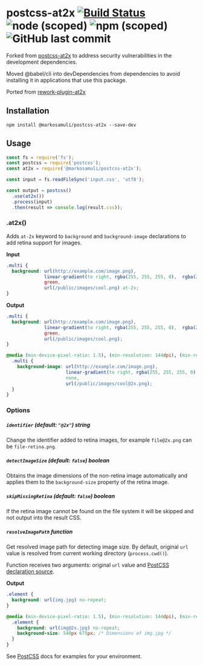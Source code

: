 # postcss-at2x [![Build Status](https://travis-ci.org/markosamuli/postcss-at2x.svg)](https://travis-ci.org/markosamuli/postcss-at2x) ![node (scoped)](https://img.shields.io/node/v/@markosamuli/postcss-at2x.svg) ![npm (scoped)](https://img.shields.io/npm/v/@markosamuli/postcss-at2x.svg) ![GitHub last commit](https://img.shields.io/github/last-commit/markosamuli/postcss-at2x.svg)

Forked from [postcss-at2x](https://github.com/simonsmith/postcss-at2x) to
address security vulnerabilities in the development dependencies.

Moved @babel/cli into devDependencies from dependencies to avoid installing it
in applications that use this package.

Ported from [rework-plugin-at2x](https://github.com/reworkcss/rework-plugin-at2x)

## Installation

```console
npm install @markosamuli/postcss-at2x --save-dev
```

## Usage

```js
const fs = require('fs');
const postcss = require('postcss');
const at2x = require('@markosamuli/postcss-at2x');

const input = fs.readFileSync('input.css', 'utf8');

const output = postcss()
  .use(at2x())
  .process(input)
  .then(result => console.log(result.css));
```

### .at2x()

Adds `at-2x` keyword to `background` and `background-image` declarations to add retina support for images.

**Input**

```css
.multi {
  background: url(http://example.com/image.png),
              linear-gradient(to right, rgba(255, 255, 255, 0),  rgba(255, 255, 255, 1)),
              green,
              url(/public/images/cool.png) at-2x;
}
```

**Output**

```css
.multi {
  background: url(http://example.com/image.png),
              linear-gradient(to right, rgba(255, 255, 255, 0),  rgba(255, 255, 255, 1)),
              green,
              url(/public/images/cool.png);
}

@media (min-device-pixel-ratio: 1.5), (min-resolution: 144dpi), (min-resolution: 1.5dppx) {
  .multi {
    background-image: url(http://example.com/image.png), 
                      linear-gradient(to right, rgba(255, 255, 255, 0),  rgba(255, 255, 255, 1)), 
                      none,
                      url(/public/images/cool@2x.png);
  }
}
```

### Options

##### `identifier` (default: `"@2x"`) _string_

Change the identifier added to retina images, for example `file@2x.png` can be `file-retina.png`.

##### `detectImageSize` (default: `false`) _boolean_

Obtains the image dimensions of the non-retina image automatically and applies them to the
`background-size` property of the retina image.

##### `skipMissingRetina` (default: `false`) _boolean_

If the retina image cannot be found on the file system it will be skipped and
not output into the result CSS.

##### `resolveImagePath` _function_

Get resolved image path for detecting image size. By default, original `url` value is resolved from current working directory (`process.cwd()`).

Function receives two arguments: original `url` value and [PostCSS declaration source](http://api.postcss.org/Declaration.html#source).

**Output**

```css
.element {
  background: url(img.jpg) no-repeat;
}

@media (min-device-pixel-ratio: 1.5), (min-resolution: 144dpi), (min-resolution: 1.5dppx) {
  .element {
    background: url(img@2x.jpg) no-repeat;
    background-size: 540px 675px; /* Dimensions of img.jpg */
  }
}
```

See [PostCSS](https://github.com/postcss/postcss/) docs for examples for your environment.
